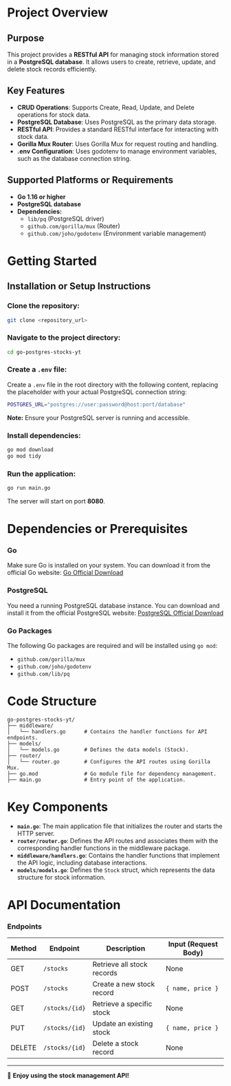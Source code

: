 # Project Overview

## Purpose
This project provides a **RESTful API** for managing stock information stored in a **PostgreSQL database**. It allows users to create, retrieve, update, and delete stock records efficiently.

## Key Features
- **CRUD Operations**: Supports Create, Read, Update, and Delete operations for stock data.
- **PostgreSQL Database**: Uses PostgreSQL as the primary data storage.
- **RESTful API**: Provides a standard RESTful interface for interacting with stock data.
- **Gorilla Mux Router**: Uses Gorilla Mux for request routing and handling.
- **.env Configuration**: Uses godotenv to manage environment variables, such as the database connection string.

## Supported Platforms or Requirements
- **Go 1.16 or higher**
- **PostgreSQL database**
- **Dependencies:**
  - `lib/pq` (PostgreSQL driver)
  - `github.com/gorilla/mux` (Router)
  - `github.com/joho/godotenv` (Environment variable management)

# Getting Started

## Installation or Setup Instructions
### Clone the repository:
```sh
git clone <repository_url>
```

### Navigate to the project directory:
```sh
cd go-postgres-stocks-yt
```

### Create a `.env` file:
Create a `.env` file in the root directory with the following content, replacing the placeholder with your actual PostgreSQL connection string:
```sh
POSTGRES_URL="postgres://user:password@host:port/database"
```
**Note:** Ensure your PostgreSQL server is running and accessible.

### Install dependencies:
```sh
go mod download
go mod tidy
```

### Run the application:
```sh
go run main.go
```
The server will start on port **8080**.

# Dependencies or Prerequisites

### **Go**
Make sure Go is installed on your system. You can download it from the official Go website:
[Go Official Download](https://golang.org/dl/)

### **PostgreSQL**
You need a running PostgreSQL database instance. You can download and install it from the official PostgreSQL website:
[PostgreSQL Official Download](https://www.postgresql.org/download/)

### **Go Packages**
The following Go packages are required and will be installed using `go mod`:
- `github.com/gorilla/mux`
- `github.com/joho/godotenv`
- `github.com/lib/pq`

# Code Structure
```
go-postgres-stocks-yt/
├── middleware/
│   └── handlers.go      # Contains the handler functions for API endpoints.
├── models/
│   └── models.go        # Defines the data models (Stock).
├── router/
│   └── router.go        # Configures the API routes using Gorilla Mux.
├── go.mod               # Go module file for dependency management.
├── main.go              # Entry point of the application.
```

# Key Components
- **`main.go`**: The main application file that initializes the router and starts the HTTP server.
- **`router/router.go`**: Defines the API routes and associates them with the corresponding handler functions in the middleware package.
- **`middleware/handlers.go`**: Contains the handler functions that implement the API logic, including database interactions.
- **`models/models.go`**: Defines the `Stock` struct, which represents the data structure for stock information.

# API Documentation

### **Endpoints**
| Method | Endpoint  | Description                    | Input (Request Body) |
|--------|----------|--------------------------------|----------------------|
| GET    | `/stocks` | Retrieve all stock records    | None                 |
| POST   | `/stocks` | Create a new stock record     | `{ name, price }`    |
| GET    | `/stocks/{id}` | Retrieve a specific stock | None                 |
| PUT    | `/stocks/{id}` | Update an existing stock  | `{ name, price }`    |
| DELETE | `/stocks/{id}` | Delete a stock record     | None                 |

---

🚀 **Enjoy using the stock management API!**

